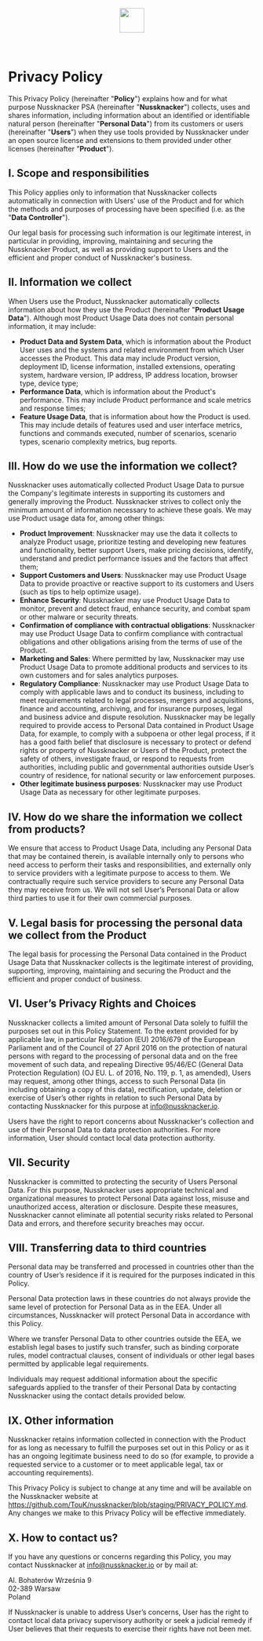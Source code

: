 <div align="center">
  <img src="https://nussknacker.io/wp-content/uploads/2021/10/Nussknacker-logo-black.svg" height="50">
</div>
</br>
</br>

# Privacy Policy

This Privacy Policy (hereinafter "**Policy**") explains how and for what purpose Nussknacker PSA (hereinafter "**Nussknacker**") collects, uses and shares information, including information about an identified or identifiable natural person (hereinafter "**Personal Data**") from its customers or users (hereinafter "**Users**") when they use tools provided by Nussknacker under an open source license and extensions to them provided under other licenses (hereinafter "**Product**").

## I. Scope and responsibilities

This Policy applies only to information that Nussknacker collects automatically in connection with Users' use of the Product and for which the methods and purposes of processing have been specified (i.e. as the "**Data Controller**").

Our legal basis for processing such information is our legitimate interest, in particular in providing, improving, maintaining and securing the Nussknacker Product, as well as providing support to Users and the efficient and proper conduct of Nussknacker's business.

## II. Information we collect

When Users use the Product, Nussknacker automatically collects information about how they use the Product (hereinafter "**Product Usage Data**"). Although most Product Usage Data does not contain personal information, it may include:

- **Product Data and System Data**, which is information about the Product User uses and the systems and related environment from which User accesses the Product. This data may include Product version, deployment ID, license information, installed extensions, operating system, hardware version, IP address, IP address location, browser type, device type;
- **Performance Data**, which is information about the Product's performance. This may include Product performance and scale metrics and response times;
- **Feature Usage Data**, that is information about how the Product is used. This may include details of features used and user interface metrics, functions and commands executed, number of scenarios, scenario types, scenario complexity metrics, bug reports.

## III. How do we use the information we collect?

Nussknacker uses automatically collected Product Usage Data to pursue the Company's legitimate interests in supporting its customers and generally improving the Product. Nussknacker strives to collect only the minimum amount of information necessary to achieve these goals.
We may use Product usage data for, among other things:

- **Product Improvement**: Nussknacker may use the data it collects to analyze Product usage, prioritize testing and developing new features and functionality, better support Users, make pricing decisions, identify, understand and predict performance issues and the factors that affect them;
- **Support Customers and Users**: Nussknacker may use Product Usage Data to provide proactive or reactive support to its customers and Users (such as tips to help optimize usage).
- **Enhance Security**: Nussknacker may use Product Usage Data to monitor, prevent and detect fraud, enhance security, and combat spam or other malware or security threats.
- **Confirmation of compliance with contractual obligations**: Nussknacker may use Product Usage Data to confirm compliance with contractual obligations and other obligations arising from the terms of use of the Product.
- **Marketing and Sales**: Where permitted by law, Nussknacker may use Product Usage Data to promote additional products and services to its own customers and for sales analytics purposes.
- **Regulatory Compliance**: Nussknacker may use Product Usage Data to comply with applicable laws and to conduct its business, including to meet requirements related to legal processes, mergers and acquisitions, finance and accounting, archiving, and for insurance purposes, legal and business advice and dispute resolution. Nussknacker may be legally required to provide access to Personal Data contained in Product Usage Data, for example, to comply with a subpoena or other legal process, if it has a good faith belief that disclosure is necessary to protect or defend rights or property of Nussknacker or Users of the Product, protect the safety of others, investigate fraud, or respond to requests from authorities, including public and governmental authorities outside User’s country of residence, for national security or law enforcement purposes.
- **Other legitimate business purposes**: Nussknacker may use Product Usage Data as necessary for other legitimate purposes.

## IV. How do we share the information we collect from products?

We ensure that access to Product Usage Data, including any Personal Data that may be contained therein, is available internally only to persons who need access to perform their tasks and responsibilities, and externally only to service providers with a legitimate purpose to access to them. We contractually require such service providers to secure any Personal Data they may receive from us. We will not sell User’s Personal Data or allow third parties to use it for their own commercial purposes.

## V. Legal basis for processing the personal data we collect from the Product

The legal basis for processing the Personal Data contained in the Product Usage Data that Nussknacker collects is the legitimate interest of providing, supporting, improving, maintaining and securing the Product and the efficient and proper conduct of business.

## VI. User’s Privacy Rights and Choices

Nussknacker collects a limited amount of Personal Data solely to fulfill the purposes set out in this Policy Statement. To the extent provided for by applicable law, in particular Regulation (EU) 2016/679 of the European Parliament and of the Council of 27 April 2016 on the protection of natural persons with regard to the processing of personal data and on the free movement of such data, and repealing Directive 95/46/EC (General Data Protection Regulation) (OJ EU. L. of 2016, No. 119, p. 1, as amended), Users may request, among other things, access to such Personal Data (in including obtaining a copy of this data), rectification, update, deletion or exercise of User’s other rights in relation to such Personal Data by contacting Nussknacker for this purpose at <info@nussknacker.io>.

Users have the right to report concerns about Nussknacker's collection and use of their Personal Data to data protection authorities. For more information, User should contact local data protection authority.

## VII. Security

Nussknacker is committed to protecting the security of Users Personal Data. For this purpose, Nussknacker uses appropriate technical and organizational measures to protect Personal Data against loss, misuse and unauthorized access, alteration or disclosure. Despite these measures, Nussknacker cannot eliminate all potential security risks related to Personal Data and errors, and therefore security breaches may occur.

## VIII. Transferring data to third countries

Personal data may be transferred and processed in countries other than the country of User’s residence if it is required for the purposes indicated in this Policy.

Personal Data protection laws in these countries do not always provide the same level of protection for Personal Data as in the EEA. Under all circumstances, Nussknacker will protect Personal Data in accordance with this Policy.

Where we transfer Personal Data to other countries outside the EEA, we establish legal bases to justify such transfer, such as binding corporate rules, model contractual clauses, consent of individuals or other legal bases permitted by applicable legal requirements.

Individuals may request additional information about the specific safeguards applied to the transfer of their Personal Data by contacting Nussknacker using the contact details provided below.

## IX. Other information

Nussknacker retains information collected in connection with the Product for as long as necessary to fulfill the purposes set out in this Policy or as it has an ongoing legitimate business need to do so (for example, to provide a requested service to a customer or to meet applicable legal, tax or accounting requirements).

This Privacy Policy is subject to change at any time and will be available on the Nussknacker website at <https://github.com/TouK/nussknacker/blob/staging/PRIVACY_POLICY.md>. Any changes we make to this Privacy Policy will be effective immediately.

## X. How to contact us?

If you have any questions or concerns regarding this Policy, you may contact Nussknacker at <info@nussknacker.io> or by mail at:

Al. Bohaterów Września 9</br>
02-389 Warsaw</br>
Poland

If Nussknacker is unable to address User’s concerns, User has the right to contact local data privacy supervisory authority or seek a judicial remedy if User believes that their requests to exercise their rights have not been met.
